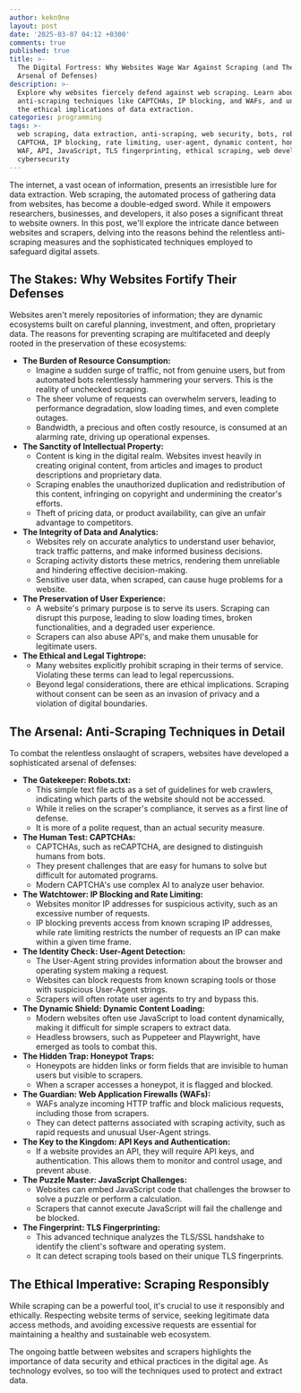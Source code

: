 ```yaml
---
author: kekn9ne
layout: post
date: '2025-03-07 04:12 +0300'
comments: true
published: true
title: >-
  The Digital Fortress: Why Websites Wage War Against Scraping (and Their
  Arsenal of Defenses)
description: >-
  Explore why websites fiercely defend against web scraping. Learn about
  anti-scraping techniques like CAPTCHAs, IP blocking, and WAFs, and understand
  the ethical implications of data extraction.
categories: programming
tags: >-
  web scraping, data extraction, anti-scraping, web security, bots, robots.txt,
  CAPTCHA, IP blocking, rate limiting, user-agent, dynamic content, honeypot,
  WAF, API, JavaScript, TLS fingerprinting, ethical scraping, web development,
  cybersecurity
---
```

The internet, a vast ocean of information, presents an irresistible lure for data extraction. Web scraping, the automated process of gathering data from websites, has become a double-edged sword. While it empowers researchers, businesses, and developers, it also poses a significant threat to website owners. In this post, we'll explore the intricate dance between websites and scrapers, delving into the reasons behind the relentless anti-scraping measures and the sophisticated techniques employed to safeguard digital assets.

## The Stakes: Why Websites Fortify Their Defenses

Websites aren't merely repositories of information; they are dynamic ecosystems built on careful planning, investment, and often, proprietary data. The reasons for preventing scraping are multifaceted and deeply rooted in the preservation of these ecosystems:

* **The Burden of Resource Consumption:**
    * Imagine a sudden surge of traffic, not from genuine users, but from automated bots relentlessly hammering your servers. This is the reality of unchecked scraping.
    * The sheer volume of requests can overwhelm servers, leading to performance degradation, slow loading times, and even complete outages.
    * Bandwidth, a precious and often costly resource, is consumed at an alarming rate, driving up operational expenses.
* **The Sanctity of Intellectual Property:**
    * Content is king in the digital realm. Websites invest heavily in creating original content, from articles and images to product descriptions and proprietary data.
    * Scraping enables the unauthorized duplication and redistribution of this content, infringing on copyright and undermining the creator's efforts.
    * Theft of pricing data, or product availability, can give an unfair advantage to competitors.
* **The Integrity of Data and Analytics:**
    * Websites rely on accurate analytics to understand user behavior, track traffic patterns, and make informed business decisions.
    * Scraping activity distorts these metrics, rendering them unreliable and hindering effective decision-making.
    * Sensitive user data, when scraped, can cause huge problems for a website.
* **The Preservation of User Experience:**
    * A website's primary purpose is to serve its users. Scraping can disrupt this purpose, leading to slow loading times, broken functionalities, and a degraded user experience.
    * Scrapers can also abuse API's, and make them unusable for legitimate users.
* **The Ethical and Legal Tightrope:**
    * Many websites explicitly prohibit scraping in their terms of service. Violating these terms can lead to legal repercussions.
    * Beyond legal considerations, there are ethical implications. Scraping without consent can be seen as an invasion of privacy and a violation of digital boundaries.

## The Arsenal: Anti-Scraping Techniques in Detail

To combat the relentless onslaught of scrapers, websites have developed a sophisticated arsenal of defenses:

* **The Gatekeeper: Robots.txt:**
    * This simple text file acts as a set of guidelines for web crawlers, indicating which parts of the website should not be accessed.
    * While it relies on the scraper's compliance, it serves as a first line of defense.
    * It is more of a polite request, than an actual security measure.
* **The Human Test: CAPTCHAs:**
    * CAPTCHAs, such as reCAPTCHA, are designed to distinguish humans from bots.
    * They present challenges that are easy for humans to solve but difficult for automated programs.
    * Modern CAPTCHA's use complex AI to analyze user behavior.
* **The Watchtower: IP Blocking and Rate Limiting:**
    * Websites monitor IP addresses for suspicious activity, such as an excessive number of requests.
    * IP blocking prevents access from known scraping IP addresses, while rate limiting restricts the number of requests an IP can make within a given time frame.
* **The Identity Check: User-Agent Detection:**
    * The User-Agent string provides information about the browser and operating system making a request.
    * Websites can block requests from known scraping tools or those with suspicious User-Agent strings.
    * Scrapers will often rotate user agents to try and bypass this.
* **The Dynamic Shield: Dynamic Content Loading:**
    * Modern websites often use JavaScript to load content dynamically, making it difficult for simple scrapers to extract data.
    * Headless browsers, such as Puppeteer and Playwright, have emerged as tools to combat this.
* **The Hidden Trap: Honeypot Traps:**
    * Honeypots are hidden links or form fields that are invisible to human users but visible to scrapers.
    * When a scraper accesses a honeypot, it is flagged and blocked.
* **The Guardian: Web Application Firewalls (WAFs):**
    * WAFs analyze incoming HTTP traffic and block malicious requests, including those from scrapers.
    * They can detect patterns associated with scraping activity, such as rapid requests and unusual User-Agent strings.
* **The Key to the Kingdom: API Keys and Authentication:**
    * If a website provides an API, they will require API keys, and authentication. This allows them to monitor and control usage, and prevent abuse.
* **The Puzzle Master: JavaScript Challenges:**
    * Websites can embed JavaScript code that challenges the browser to solve a puzzle or perform a calculation.
    * Scrapers that cannot execute JavaScript will fail the challenge and be blocked.
* **The Fingerprint: TLS Fingerprinting:**
    * This advanced technique analyzes the TLS/SSL handshake to identify the client's software and operating system.
    * It can detect scraping tools based on their unique TLS fingerprints.

## The Ethical Imperative: Scraping Responsibly

While scraping can be a powerful tool, it's crucial to use it responsibly and ethically. Respecting website terms of service, seeking legitimate data access methods, and avoiding excessive requests are essential for maintaining a healthy and sustainable web ecosystem.

The ongoing battle between websites and scrapers highlights the importance of data security and ethical practices in the digital age. As technology evolves, so too will the techniques used to protect and extract data.
